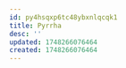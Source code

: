 ```yaml
---
id: py4hsqxp6tc48ybxnlqcqk1
title: Pyrrha
desc: ''
updated: 1748266076464
created: 1748266076464
---
```

